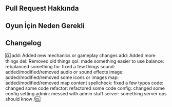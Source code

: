 <!-- Yazılarını başlıkların **ALTINA** ve yorumların **ÜSTÜNE** yaz, aksi takdirde görünmeyebilir. -->

## Pull Request Hakkında

<!-- Pull Request'i açıkla. Lütfen her değişikliği belirttiğinden emin ol, aksi takdirde bu incelemeyi zorlaştırabilir ve maintainerları PR'ı mergelemekten vazgeçirebilir! -->

## Oyun İçin Neden Gerekli

<!-- Yaptığın değişikliklerin yararlarını ve oyuna nasıl fayda sağladığını, özellikle de tartışmalı ve/veya geniş kapsamlı ise, savun. Yaptığın şeyin oyunu NEDEN geliştireceğini gerçekten açıklayamıyorsan, muhtemelen ilk etapta oyun için iyi değildir. -->

## Changelog

<!-- Eğer PR oyunun oyuncular veya adminler tarafından somut olarak gözlemlenebilecek yönlerini değiştiriyorsa, changelog eklemelisin. Eğer yaptığın değişiklikler oyuncuları veya adminleri ilgilendirmiyorsa, bu kısmı silebilirsin. Lütfen maintainerların uygun gördükleri takdirde tagları kaldırabileceğini ve ekleme yapabileceğini unutma. -->

:cl:
add: Added new mechanics or gameplay changes
add: Added more things
del: Removed old things
qol: made something easier to use
balance: rebalanced something
fix: fixed a few things
sound: added/modified/removed audio or sound effects
image: added/modified/removed some icons or images
map: added/modified/removed map content
spellcheck: fixed a few typos
code: changed some code
refactor: refactored some code
config: changed some config setting
admin: messed with admin stuff
server: something server ops should know
/:cl:

<!-- Changelogun çalışması için her iki :cl: de gerekli! Oyun içinde değişikliği yapan kişi olarak GitHub kullanıcı adından farklı bir isim kullanmak istiyorsan ilk :cl:'nin sağına adını yazabilirsin. -->
<!-- Aynı tagdan birden fazla kullanabilirsin (bunlar sadece oyun içinde simge için kullanılıyor) ve gereksiz olanları silebilirsin. Bazı taglar hariç diğerleri PR içeriğinin bir özetinden ziyade oyuncuların değişikliklerden nasıl etkilenebileceğini göstermeli yani bunları bizim değil oyuncuların ve adminlerin anlayabileceği şekilde yazmalısın. -->
